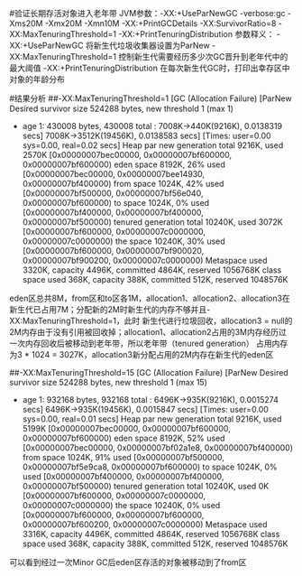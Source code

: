 #验证长期存活对象进入老年带
JVM参数：-XX:+UseParNewGC -verbose:gc -Xms20M -Xmx20M -Xmn10M -XX:+PrintGCDetails -XX:SurvivorRatio=8 -XX:MaxTenuringThreshold=1 -XX:+PrintTenuringDistribution
参数释义：
-XX:+UseParNewGC                 将新生代垃圾收集器设置为ParNew
-XX:MaxTenuringThreshold=1       控制新生代需要经历多少次GC晋升到老年代中的最大阈值
-XX:+PrintTenuringDistribution   在每次新生代GC时，打印出幸存区中对象的年龄分布

#结果分析
##-XX:MaxTenuringThreshold=1
[GC (Allocation Failure) [ParNew
Desired survivor size 524288 bytes, new threshold 1 (max 1)
- age   1:     430008 bytes,     430008 total
  : 7008K->440K(9216K), 0.0138319 secs] 7008K->3512K(19456K), 0.0138583 secs] [Times: user=0.00 sys=0.00, real=0.02 secs]
  Heap
  par new generation   total 9216K, used 2570K [0x00000007bec00000, 0x00000007bf600000, 0x00000007bf600000)
  eden space 8192K,  26% used [0x00000007bec00000, 0x00000007bee14930, 0x00000007bf400000)
  from space 1024K,  42% used [0x00000007bf500000, 0x00000007bf56e040, 0x00000007bf600000)
  to   space 1024K,   0% used [0x00000007bf400000, 0x00000007bf400000, 0x00000007bf500000)
  tenured generation   total 10240K, used 3072K [0x00000007bf600000, 0x00000007c0000000, 0x00000007c0000000)
  the space 10240K,  30% used [0x00000007bf600000, 0x00000007bf900020, 0x00000007bf900200, 0x00000007c0000000)
  Metaspace       used 3320K, capacity 4496K, committed 4864K, reserved 1056768K
  class space    used 368K, capacity 388K, committed 512K, reserved 1048576K
  
eden区总共8M，from区和to区各1M，allocation1、allocation2、allocation3在新生代已占用7M；分配新的2M时新生代的内存不够并且-XX:MaxTenuringThreshold=1，此时
新生代进行垃圾回收，allocation3 = null的2M内存由于没有引用被回收掉；allocation1、allocation2占用的3M内存经历过一次内存回收后被移动到老年带，所以老年带（tenured generation）
占用内存为3 * 1024 = 3027K，allocation3新分配占用的2M内存在新生代的eden区

##-XX:MaxTenuringThreshold=15
[GC (Allocation Failure) [ParNew
Desired survivor size 524288 bytes, new threshold 1 (max 15)
- age   1:     932168 bytes,     932168 total
  : 6496K->935K(9216K), 0.0015274 secs] 6496K->935K(19456K), 0.0015847 secs] [Times: user=0.00 sys=0.00, real=0.01 secs]
  Heap
  par new generation   total 9216K, used 5199K [0x00000007bec00000, 0x00000007bf600000, 0x00000007bf600000)
  eden space 8192K,  52% used [0x00000007bec00000, 0x00000007bf02a1e8, 0x00000007bf400000)
  from space 1024K,  91% used [0x00000007bf500000, 0x00000007bf5e9ca8, 0x00000007bf600000)
  to   space 1024K,   0% used [0x00000007bf400000, 0x00000007bf400000, 0x00000007bf500000)
  tenured generation   total 10240K, used 0K [0x00000007bf600000, 0x00000007c0000000, 0x00000007c0000000)
  the space 10240K,   0% used [0x00000007bf600000, 0x00000007bf600000, 0x00000007bf600200, 0x00000007c0000000)
  Metaspace       used 3316K, capacity 4496K, committed 4864K, reserved 1056768K
  class space    used 368K, capacity 388K, committed 512K, reserved 1048576K
  
可以看到经过一次Minor GC后eden区存活的对象被移动到了from区